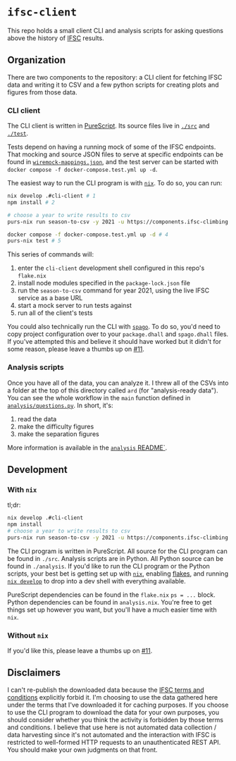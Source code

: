 `ifsc-client`
====

This repo holds a small client CLI and analysis scripts for asking questions
above the history of [IFSC] results.

Organization
-----

There are two components to the repository: a CLI client for fetching IFSC data and writing
it to CSV and a few python scripts for creating plots and figures from those data.

### CLI client

The CLI client is written in [PureScript]. Its source files live in [`./src`](./src) and [`./test`](./test).

Tests depend on having a running mock of some of the IFSC endpoints. That mocking and source
JSON files to serve at specific endpoints can be found in [`wiremock-mappings.json`](./wiremock-mappings.json),
and the test server can be started with `docker compose -f docker-compose.test.yml up -d`.

The easiest way to run the CLI program is with [`nix`]. To do so, you can run:

```bash
nix develop .#cli-client # 1
npm install # 2

# choose a year to write results to csv
purs-nix run season-to-csv -y 2021 -u https://components.ifsc-climbing.org # 3

docker compose -f docker-compose.test.yml up -d # 4
purs-nix test # 5
```

This series of commands will:

1. enter the `cli-client` development shell configured in this repo's `flake.nix`
2. install node modules specified in the `package-lock.json` file
3. run the `season-to-csv` command for year 2021, using the live IFSC service as a base URL
4. start a mock server to run tests against
5. run all of the client's tests

You could also technically run the CLI with [`spago`]. To do so, you'd need to
copy project configuration over to your `package.dhall` and `spago.dhall` files.
If you've attempted this and believe it should have worked but it didn't for some
reason, please leave a thumbs up on [#11].

### Analysis scripts

Once you have all of the data, you can analyze it. I threw all of the CSVs into a
folder at the top of this directory called `ard` (for "analysis-ready data").
You can see the whole workflow in the `main` function defined in
[`analysis/questions.py`](./analysis/questions.py). In short, it's:

1. read the data
2. make the difficulty figures
3. make the separation figures

More information is available in the [`analysis` README`](./analysis/README.md).

Development
-----

### With `nix`

tl;dr:

```bash
nix develop .#cli-client
npm install
# choose a year to write results to csv
purs-nix run season-to-csv -y 2021 -u https://components.ifsc-climbing.org
```

The CLI program is written in PureScript. All source for the CLI program can be
found in `./src`. Analysis scripts are in Python. All Python source can be found
in `./analysis`. If you'd like to run the CLI program or the Python scripts, your
best bet is getting set up with [`nix`], enabling [flakes], and running
[`nix develop`] to drop into a dev shell with everything available.

PureScript dependencies can be found in the `flake.nix` `ps = ...` block. Python
dependencies can be found in `analysis.nix`. You're free to get things set up
however you want, but you'll have a much easier time with `nix`.

### Without `nix`

If you'd like this, please leave a thumbs up on [#11].

Disclaimers
-----

I can't re-publish the downloaded data because the [IFSC terms and conditions] explicitly
forbid it. I'm choosing to use the data gathered here under the terms that I've downloaded
it for caching purposes. If you choose to use the CLI program to download the data for your
own purposes, you should consider whether you think the activity is forbidden by those terms
and conditions. I believe that use here is not automated data collection / data harvesting
since it's not automated and the interaction with IFSC is restricted to well-formed HTTP
requests to an unauthenticated REST API. You should make your own judgments on that front.

[#11]: https://github.com/jisantuc/ifsc-client/issues/11
[flakes]: https://nixos.wiki/wiki/Flakes
[`nix`]: https://nixos.org/download.html
[`nix develop`]: https://nixos.org/manual/nix/stable/command-ref/new-cli/nix3-develop.html
[IFSC]: https://www.ifsc-climbing.org/
[IFSC terms and conditions]: https://www.ifsc-climbing.org/index.php/2-uncategorised/67-terms-and-conditions
[PureScript]: https://www.purescript.org/
[`spago`]: https://github.com/purescript/spago
